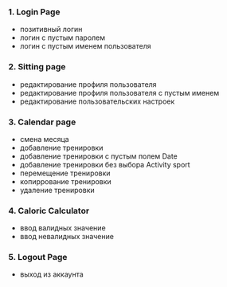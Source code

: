 ### 1. Login Page
- позитивный логин
- логин с пустым паролем
- логин с пустым именем пользователя
### 2. Sitting page
- редактирование профиля пользователя
- редактирование профиля пользователя с пустым именем
- редактирование пользовательских настроек
### 3. Calendar page
- смена месяца 
- добавление  тренировки 
- добавление тренировки с пустым полем Date
- добавление тренировки без выбора Activity sport
- перемещение тренировки
- копиррование тренировки
- удаление тренировки
### 4. Caloric Calculator
- ввод валидных значение
- ввод невалидных значение
### 5. Logout Page
- выход из аккаунта